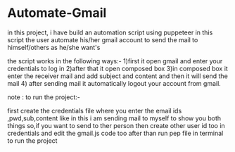 # Automate-Gmail
in this project, i have build an automation script using puppeteer in this script the user automate his/her gmail account to send the mail to himself/others as he/she want's

the script works in the following ways:-
1)first it open gmail and enter your credentials to log in
2)after that it open composed box 
3)in composed box it enter the receiver mail and add subject and content and then it will send the mail
4) after sending mail it automatically logout your account from gmail.

note : 
to run the project:-

first create  the credentials file where you enter the email ids ,pwd,sub,content like in this i am sending mail to myself to show you both things  so,if you want to send to ther person then create other user id too in credentials  and edit the gmail.js code too
after than run pep file in terminal to run the project

